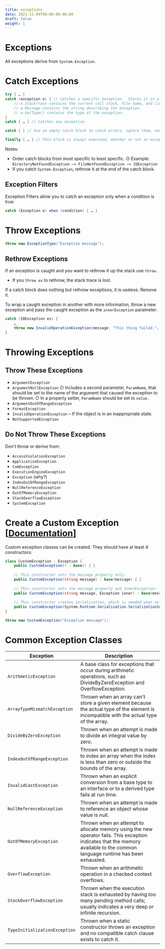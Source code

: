 ```yaml
---
title: exceptions
date: 2021-11-09T00:00:00-06:00
draft: false
weight: 1
---
```


# Exceptions
All exceptions derive from `System.Exception`.

# Catch Exceptions
```cs
try { … }
catch (exception e) { // Catches a specific exception.  Stores it in e.
	// e.StackTrace contains the current call stack, file name, and line number where the exception was thrown.
	// e.Message contains the string describing the exception.
	// e.GetType() contains the type of the exception.
}
catch { … }	// Catches any exception.

catch { } // Use an empty catch block to catch errors, ignore them, and continue running.

finally { … } // This block is always executed, whether or not an exception is caught.
```

Notes:
- Order catch blocks from most specific to least specific.
		○ Example: `DirectoryNotFoundException –> FileNotFoundException –> IOException`
- If you catch `System.Exception`, rethrow it at the end of the catch block.

## Exception Filters
Exception Filters allow you to catch an exception only when a condition is true:
```cs
catch (Exception e) when (condition) { … }
```

# Throw Exceptions
```cs
throw new ExceptionType("Exception message");
```

## Rethrow Exceptions
If an exception is caught and you want to rethrow it up the stack use `throw.`
- If you `throw ex` to rethrow, the stack trace is lost.

If a catch block does nothing but rethrow exceptions, it is useless.  Remove it.

To wrap a caught exception in another with more information, throw a new exception and pass the caught exception as the `innerException` parameter:
```cs
catch (IOException ex) {
	…
	throw new InvalidOperationException(message: "This thing failed.", innerException: ex)
}
```
# Throwing Exceptions
## Throw These Exceptions
- `ArgumentException`
- `ArgumentNullException`
		○ Includes a second parameter, `ParamName`, that should be set to the name of the argument that caused the exception to be thrown.
		○ In a property setter, `ParamName` should be set to `value.`
- `ArgumentOutOfRangeException`
- `FormatException`
- `InvalidOperationException` – If the object is in an inappropriate state.
- `NotSupportedException`

## Do Not Throw These Exceptions
Don't throw or derive from:
- `AccessViolationException`
- `ApplicationException`
- `ComException`
- `ExecutionEngineException`
- `Exception` (why?)
- `IndexOutOfRangeException`
- `NullReferenceException`
- `OutOfMemoryException`
- `StackOverflowException`
- `SystemException`

# Create a Custom Exception [[Documentation](https://learn.microsoft.com/en-us/dotnet/standard/exceptions/how-to-create-user-defined-exceptions)]  

Custom exception classes can be created.  They should have at least 4 constructors:
```cs
class CustomException : Exception {
	public CustomException() : base() { }
	
	// This constructor sets the message property only:
	public CustomException(string message) : base(message) { }
	
	// This constructor sets the message property and InnerException:
	public CustomException(string message, Exception inner) : base(message, inner) { }
	
	// This constructor creates serialization, which is needed when an exception propagates from a remote server to the client:
	public CustomException(System.Runtime.Serialization.SerializationInfo info, System.Runtime.Serialization.StreamingContext context) : base(info, context) { }
}

throw new CustomException("Exception message");
```

# Common Exception Classes
| Exception                     | Description                                                                                                                                                                   |
| ----------------------------- | ----------------------------------------------------------------------------------------------------------------------------------------------------------------------------- |
| `ArithmeticException`         | A base class for exceptions that occur during arithmetic operations, such as DivideByZeroException and OverflowException.                                                     |
| `ArrayTypeMismatchException`  | Thrown when an array can't store a given element because the actual type of the element is incompatible with the actual type of the array.                                    |
| `DivideByZeroException`       | Thrown when an attempt is made to divide an integral value by zero.                                                                                                           |
| `IndexOutOfRangeException`    | Thrown when an attempt is made to index an array when the index is less than zero or outside the bounds of the array.                                                         |
| `InvalidCastException`        | Thrown when an explicit conversion from a base type to an interface or to a derived type fails at run time.                                                                   |
| `NullReferenceException`      | Thrown when an attempt is made to reference an object whose value is null.                                                                                                    |
| `OutOfMemoryException`        | Thrown when an attempt to allocate memory using the new operator fails. This exception indicates that the memory available to the common language runtime has been exhausted. |
| `OverflowException`           | Thrown when an arithmetic operation in a checked context overflows.                                                                                                           |
| `StackOverflowException`      | Thrown when the execution stack is exhausted by having too many pending method calls; usually indicates a very deep or infinite recursion.                                    |
| `TypeInitializationException` | Thrown when a static constructor throws an exception and no compatible catch clause exists to catch it.                                                                       |
